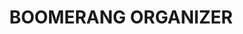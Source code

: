 ---
title: "BOOMERANG ORGANIZER"
price: "TBA"
desc: "Opis nije dostupan"
img_path: "/assets/img/A.MIG-8028.jpg"
brand: AMMO
available: true
cat: "tools"
subcat: "ORGANIZERS"
subsubcat: "SS"
---